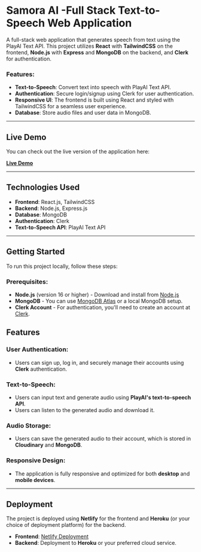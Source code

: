 # Samora AI -Full Stack Text-to-Speech Web Application

A full-stack web application that generates speech from text using the PlayAI Text API. This project utilizes **React** with **TailwindCSS** on the frontend, **Node.js** with **Express** and **MongoDB** on the backend, and **Clerk** for authentication.

### Features:
- **Text-to-Speech**: Convert text into speech with PlayAI Text API.
- **Authentication**: Secure login/signup using Clerk for user authentication.
- **Responsive UI**: The frontend is built using React and styled with TailwindCSS for a seamless user experience.
- **Database**: Store audio files and user data in MongoDB.

---

## Live Demo

You can check out the live version of the application here:

**[Live Demo](https://elegant-semifreddo-f9bf5c.netlify.app/)**

---

## Technologies Used

- **Frontend**: React.js, TailwindCSS
- **Backend**: Node.js, Express.js
- **Database**: MongoDB
- **Authentication**: Clerk
- **Text-to-Speech API**: PlayAI Text API

---

## Getting Started

To run this project locally, follow these steps:

### Prerequisites:

- **Node.js** (version 16 or higher) - Download and install from [Node.js](https://nodejs.org/)
- **MongoDB** - You can use [MongoDB Atlas](https://www.mongodb.com/cloud/atlas) or a local MongoDB setup.
- **Clerk Account** - For authentication, you'll need to create an account at [Clerk](https://clerk.dev/).

## Features

### User Authentication:
- Users can sign up, log in, and securely manage their accounts using **Clerk** authentication.

### Text-to-Speech:
- Users can input text and generate audio using **PlayAI's text-to-speech API**.
- Users can listen to the generated audio and download it.

### Audio Storage:
- Users can save the generated audio to their account, which is stored in **Cloudinary** and **MongoDB**.

### Responsive Design:
- The application is fully responsive and optimized for both **desktop** and **mobile devices**.

---

## Deployment

The project is deployed using **Netlify** for the frontend and **Heroku** (or your choice of deployment platform) for the backend.

- **Frontend**: [Netlify Deployment](https://elegant-semifreddo-f9bf5c.netlify.app/)
- **Backend**: Deployment to **Heroku** or your preferred cloud service.


